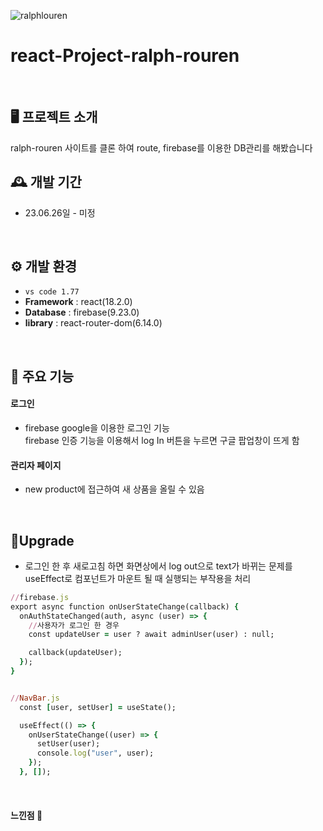 ![ralphlouren](https://github.com/future9061/ralph-lauren-react/assets/132829711/3ff13a2a-f25a-439c-81ba-ff3124bef497)
<br>


# react-Project-ralph-rouren
<br>


## 🖥️ 프로젝트 소개
ralph-rouren 사이트를 클론 하여 route, firebase를 이용한 DB관리를 해봤습니다
<br>

## 🕰️ 개발 기간
* 23.06.26일 - 미정
<br>


## ⚙️ 개발 환경
- `vs code 1.77`
- **Framework** : react(18.2.0)
- **Database** : firebase(9.23.0)
- **library** : react-router-dom(6.14.0)
<br>


## 📌 주요 기능
#### 로그인 
- firebase google을 이용한 로그인 기능<br />
  firebase 인증 기능을 이용해서 log In 버튼을 누르면 구글 팝업창이 뜨게 함


#### 관리자 페이지 
- new product에 접근하여 새 상품을 올릴 수 있음

<br>


## 🎇Upgrade

- 로그인 한 후 새로고침 하면 화면상에서 log out으로 text가 바뀌는 문제를 useEffect로 컴포넌트가 마운트 될 때 실행되는 부작용을 처리
  
```ruby
//firebase.js
export async function onUserStateChange(callback) {
  onAuthStateChanged(auth, async (user) => {
    //사용자가 로그인 한 경우
    const updateUser = user ? await adminUser(user) : null;

    callback(updateUser);
  });
}


//NavBar.js
  const [user, setUser] = useState();

  useEffect(() => {
    onUserStateChange((user) => {
      setUser(user);
      console.log("user", user);
    });
  }, []);


```
<br>

#### 느낀점 📢
